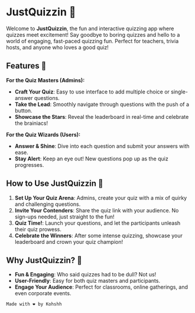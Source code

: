 # JustQuizzin 🎉

Welcome to **JustQuizzin**, the fun and interactive quizzing app where quizzes meet excitement! Say goodbye to boring quizzes and hello to a world of engaging, fast-paced quizzing fun. Perfect for teachers, trivia hosts, and anyone who loves a good quiz!

## Features 🌟

**For the Quiz Masters (Admins):**
- **Craft Your Quiz**: Easy to use interface to add multiple choice or single-answer questions.
- **Take the Lead**: Smoothly navigate through questions with the push of a button.
- **Showcase the Stars**: Reveal the leaderboard in real-time and celebrate the brainiacs!

**For the Quiz Wizards (Users):**
- **Answer & Shine**: Dive into each question and submit your answers with ease.
- **Stay Alert**: Keep an eye out! New questions pop up as the quiz progresses.

## How to Use JustQuizzin 🚀

1. **Set Up Your Quiz Arena**: Admins, create your quiz with a mix of quirky and challenging questions.
2. **Invite Your Contenders**: Share the quiz link with your audience. No sign-ups needed, just straight to the fun!
3. **Quiz Time!**: Launch your questions, and let the participants unleash their quiz prowess.
4. **Celebrate the Winners**: After some intense quizzing, showcase your leaderboard and crown your quiz champion!

## Why JustQuizzin? 🎈

- **Fun & Engaging**: Who said quizzes had to be dull? Not us!
- **User-Friendly**: Easy for both quiz masters and participants.
- **Engage Your Audience**: Perfect for classrooms, online gatherings, and even corporate events.




`Made with ❤️ by Kohshh`
